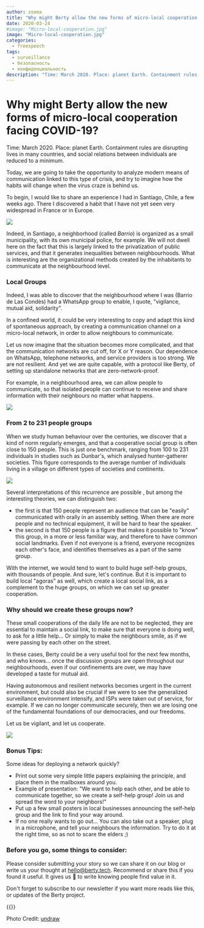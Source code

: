 ```yaml
---
author: zooma
title: "Why might Berty allow the new forms of micro-local cooperation facing COVID-19?"
date: 2020-03-24
#image: "Micro-local-cooperation.jpg"
image: "Micro-local-cooperation.jpg"
categories:
  - freespeech
tags:
  - surveillance
  - безопасность
  - конфиденциальность
description: "Time: March 2020. Place: planet Earth. Containment rules are disrupting lives in many countries, and social relations between individuals are reduced to a minimum."
---
```


# Why might Berty allow the new forms of micro-local cooperation facing COVID-19?

Time: March 2020. Place: planet Earth. Containment rules are disrupting lives in many countries, and social relations between individuals are reduced to a minimum.

Today, we are going to take the opportunity to analyze modern means of communication linked to this type of crisis, and try to imagine how the habits will change when the virus craze is behind us.

To begin, I would like to share an experience I had in Santiago, Chile, a few weeks ago. There I discovered a habit that I have not yet seen very widespread in France or in Europe.

![](https://i.imgur.com/CVO0bgW.jpg)


Indeed, in Santiago, a neighborhood (called _Barrio_) is organized as a small municipality, with its own municipal police, for example. We will not dwell here on the fact that this is largely linked to the privatization of public services, and that it generates inequalities between neighbourhoods. What is interesting are the organizational methods created by the inhabitants to communicate at the neighbourhood level.

### Local Groups
Indeed, I was able to discover that the neighbourhood where I was (Barrio de Las Condès) had a WhatsApp group to enable, I quote, "vigilance, mutual aid, solidarity".

In a confined world, it could be very interesting to copy and adapt this kind of spontaneous approach, by creating a communication channel on a micro-local network, in order to allow neighbours to communicate.

Let us now imagine that the situation becomes more complicated, and that the communication networks are cut off, for X or Y reason. Our dependence on WhatsApp, telephone networks, and service providers is too strong. We are not resilient. And yet we are quite capable, with a protocol like Berty, of setting up standalone networks that are zero-network-proof.

For example, in a neighbourhood area, we can allow people to communicate, so that isolated people can continue to receive and share information with their neighbours no matter what happens.

![](https://i.imgur.com/k7HMdS9.jpg)

### From 2 to 231 people groups

When we study human behaviour over the centuries, we discover that a kind of norm regularly emerges, and that a cooperative social group is often close to 150 people. This is just one benchmark, ranging from 100 to 231 individuals in studies such as Dunbar's, which analysed hunter-gatherer societies. This figure corresponds to the average number of individuals living in a village on different types of societies and continents.

![](https://i.imgur.com/JxXCTFu.jpg)


Several interpretations of this recurrence are possible , but among the interesting theories, we can distinguish two:
- the first is that 150 people represent an audience that can be "easily" communicated with orally in an assembly setting. When there are more people and no technical equipment, it will be hard to hear the speaker.
- the second is that 150 people is a figure that makes it possible to "know" this group, in a more or less familiar way, and therefore to have common social landmarks. Even if not everyone is a friend, everyone recognizes each other's face, and identifies themselves as a part of the same group.

With the internet, we would tend to want to build huge self-help groups, with thousands of people. And sure, let's continue. But it is important to build local "agoras" as well, which create a local social link, as a complement to the huge groups, on which we can set up greater cooperation.


### Why should we create these groups now?

These small cooperations of the daily life are not to be neglected, they are essential to maintain a social link, to make sure that everyone is doing well, to ask for a little help... Or simply to make the neighbours smile, as if we were passing by each other on the street.

In these cases, Berty could be a very useful tool for the next few months, and who knows... once the discussion groups are open throughout our neighbourhoods, even if our confinements are over, we may have developed a taste for mutual aid.

Having autonomous and resilient networks becomes urgent in the current environment, but could also be crucial if we were to see the generalized surveillance environment intensify, and ISPs were taken out of service, for example. If we can no longer communicate securely, then we are losing one of the fundamental foundations of our democracies, and our freedoms.

Let us be vigilant, and let us cooperate.

![](https://i.imgur.com/EGFFVQB.jpg)


### Bonus Tips:

Some ideas for deploying a network quickly?

- Print out some very simple little papers explaining the principle, and place them in the mailboxes around you.
- Example of presentation: "We want to help each other, and be able to communicate together, so we create a self-help group! Join us and spread the word to your neighbors!"
- Put up a few small posters in local businesses announcing the self-help group and the link to find your way around.
- If no one really wants to go out... You can also take out a speaker, plug in a microphone, and tell your neighbours the information. Try to do it at the right time, so as not to scare the elders ;)

### Before you go, some things to consider:

Please consider submitting your story so we can share it on our blog or write us your thought at hello@berty.tech. Recommend or share this if you found it useful. It gives us 🔋 to write knowing people find value in it.

Don't forget to subscribe to our newsletter if you want more reads like this, or updates of the Berty project.


 {{<tweet id="1240668694310793216">}}

Photo Credit: [undraw](https://undraw.co/illustrations) 
